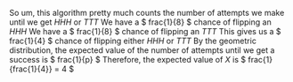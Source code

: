 So um, this algorithm pretty much counts the number of attempts we make until we get $HHH$ or $TTT$ 
We have a $ frac{1}{8} $ chance of flipping an $HHH$ 
We have a $ frac{1}{8} $ chance of flipping an $TTT$ 
This gives us a $ frac{1}{4} $ chance of flipping either $HHH$ or $TTT$ 
By the geometric distribution, the expected value of the number of attempts until we get a success is $ frac{1}{p} $ 
Therefore, the expected value of $X$ is $ frac{1}{frac{1}{4}} = 4 $
